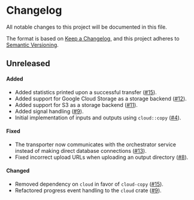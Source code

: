 # Changelog

All notable changes to this project will be documented in this file.

The format is based on [Keep a Changelog](https://keepachangelog.com/en/1.1.0/),
and this project adheres to [Semantic Versioning](https://semver.org/spec/v2.0.0.html).

## Unreleased

#### Added

* Added statistics printed upon a successful transfer ([#15](https://github.com/stjude-rust-labs/planetary/pull/15)).
* Added support for Google Cloud Storage as a storage backend ([#12](https://github.com/stjude-rust-labs/planetary/pull/12)).
* Added support for S3 as a storage backend ([#11](https://github.com/stjude-rust-labs/planetary/pull/11)).
* Added signal handling ([#9](https://github.com/stjude-rust-labs/planetary/pull/9)).
* Initial implementation of inputs and outputs using `cloud::copy` ([#4](https://github.com/stjude-rust-labs/planetary/pull/4)).

#### Fixed

* The transporter now communicates with the orchestrator service instead of
  making direct database connections ([#13](https://github.com/stjude-rust-labs/planetary/pull/13)).
* Fixed incorrect upload URLs when uploading an output directory ([#8](https://github.com/stjude-rust-labs/planetary/pull/8)).

#### Changed

* Removed dependency on `cloud` in favor of `cloud-copy` ([#15](https://github.com/stjude-rust-labs/planetary/pull/15)).
* Refactored progress event handling to the `cloud` crate ([#9](https://github.com/stjude-rust-labs/planetary/pull/9)).

